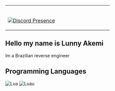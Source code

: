 <table width="100%"> 
  <tr>
  <td width="50%">
    
&nbsp; <br> [![Discord Presence](https://lanyard.cnrad.dev/api/766551878187352064)](https://discord.com/users/766551878187352064)
    
  </td>
</table>

## Hello my name is Lunny Akemi
Im a Brazilian reverse engineer

## Programming Languages
![Lua](https://img.shields.io/badge/lua-0047B3?style=for-the-badge&logo=lua&logoColor=white) ![Luau](https://img.shields.io/badge/luau-EC4A3F?style=for-the-badge&logo=roblox&logoColor=white)
